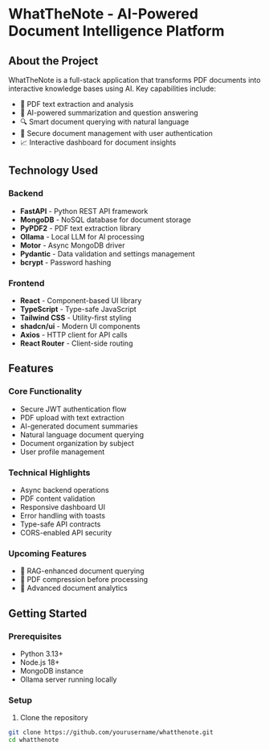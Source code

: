 # WhatTheNote - AI-Powered Document Intelligence Platform

## About the Project
WhatTheNote is a full-stack application that transforms PDF documents into interactive knowledge bases using AI. Key capabilities include:

- 📄 PDF text extraction and analysis
- 🧠 AI-powered summarization and question answering
- 🔍 Smart document querying with natural language
- 📁 Secure document management with user authentication
- 📈 Interactive dashboard for document insights

## Technology Used

### Backend
- **FastAPI** - Python REST API framework
- **MongoDB** - NoSQL database for document storage
- **PyPDF2** - PDF text extraction library
- **Ollama** - Local LLM for AI processing
- **Motor** - Async MongoDB driver
- **Pydantic** - Data validation and settings management
- **bcrypt** - Password hashing

### Frontend
- **React** - Component-based UI library
- **TypeScript** - Type-safe JavaScript
- **Tailwind CSS** - Utility-first styling
- **shadcn/ui** - Modern UI components
- **Axios** - HTTP client for API calls
- **React Router** - Client-side routing

## Features

### Core Functionality
- Secure JWT authentication flow
- PDF upload with text extraction
- AI-generated document summaries
- Natural language document querying
- Document organization by subject
- User profile management

### Technical Highlights
- Async backend operations
- PDF content validation
- Responsive dashboard UI
- Error handling with toasts
- Type-safe API contracts
- CORS-enabled API security

### Upcoming Features
- 🚧 RAG-enhanced document querying
- 🚧 PDF compression before processing
- 🚧 Advanced document analytics

## Getting Started

### Prerequisites
- Python 3.13+
- Node.js 18+
- MongoDB instance
- Ollama server running locally

### Setup
1. Clone the repository
```bash
git clone https://github.com/yourusername/whatthenote.git
cd whatthenote